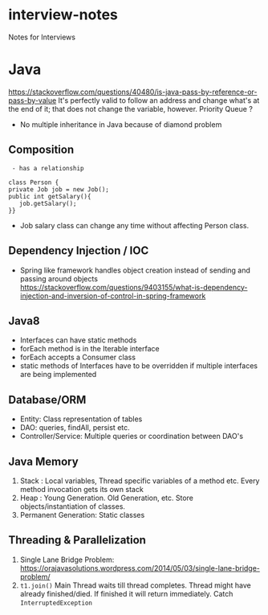 # interview-notes
Notes for Interviews

# Java
https://stackoverflow.com/questions/40480/is-java-pass-by-reference-or-pass-by-value
It's perfectly valid to follow an address and change what's at the end of it; that does not change the variable, however.
Priority Queue ?
- No multiple inheritance in Java because of diamond problem

## Composition
     - has a relationship
     
```
class Person { 
private Job job = new Job();
public int getSalary(){
   job.getSalary(); 
}}
```
  - Job salary class can change any time without affecting Person class. 

## Dependency Injection / IOC
- Spring like framework handles object creation instead of sending and passing around objects
https://stackoverflow.com/questions/9403155/what-is-dependency-injection-and-inversion-of-control-in-spring-framework

## Java8
- Interfaces can have static methods
- forEach method is in the Iterable interface
- forEach accepts a Consumer class
- static methods of Interfaces have to be overridden if multiple interfaces are being implemented

## Database/ORM
- Entity: Class representation of tables
- DAO: queries, findAll, persist etc.
- Controller/Service: Multiple queries or coordination between DAO's

## Java Memory
1. Stack : 
Local variables, Thread specific variables of a method etc.
Every method invocation gets its own stack
2. Heap :
Young Generation. Old Generation, etc. Store objects/instantiation of classes.
3. Permanent Generation: Static classes

## Threading & Parallelization
1. Single Lane Bridge Problem: https://orajavasolutions.wordpress.com/2014/05/03/single-lane-bridge-problem/
1. `t1.join()` Main Thread waits till thread completes. Thread might have already finished/died. If finished it will return immediately. Catch `InterruptedException`
